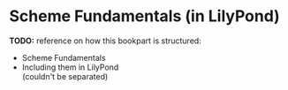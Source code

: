 # Scheme Fundamentals (in LilyPond)

**TODO:** reference on how this bookpart is structured:

* Scheme Fundamentals
* Including them in LilyPond  
  (couldn't be separated)
